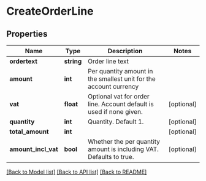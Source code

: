 # CreateOrderLine

## Properties
Name | Type | Description | Notes
------------ | ------------- | ------------- | -------------
**ordertext** | **string** | Order line text | 
**amount** | **int** | Per quantity amount in the smallest unit for the account currency | 
**vat** | **float** | Optional vat for order line. Account default is used if none given. | [optional] 
**quantity** | **int** | Quantity. Default 1. | [optional] 
**total_amount** | **int** |  | [optional] 
**amount_incl_vat** | **bool** | Whether the per quantity amount is including VAT. Defaults to true. | [optional] 

[[Back to Model list]](../README.md#documentation-for-models) [[Back to API list]](../README.md#documentation-for-api-endpoints) [[Back to README]](../README.md)


